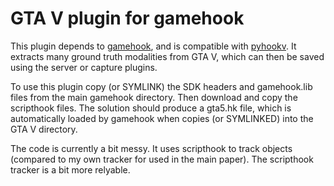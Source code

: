 # GTA V plugin for gamehook

This plugin depends to [gamehook](https://github.com/philkr/gamehook), and is compatible with [pyhookv](https://github.com/philkr/pyhookv).
It extracts many ground truth modalities from GTA V, which can then be saved using the server or capture plugins.

To use this plugin copy (or SYMLINK) the SDK headers and gamehook.lib files from the main gamehook directory. Then download and copy the scripthook files.
The solution should produce a gta5.hk file, which is automatically loaded by gamehook when copies (or SYMLINKED) into the GTA V directory.

The code is currently a bit messy.
It uses scripthook to track objects (compared to my own tracker for used in the main paper). The scripthook tracker is a bit more relyable.
